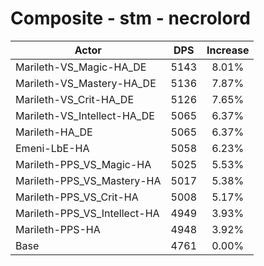 # Composite - stm - necrolord
| Actor | DPS | Increase |
|---|:---:|:---:|
|Marileth-VS_Magic-HA_DE|5143|8.01%|
|Marileth-VS_Mastery-HA_DE|5136|7.87%|
|Marileth-VS_Crit-HA_DE|5126|7.65%|
|Marileth-VS_Intellect-HA_DE|5065|6.37%|
|Marileth-HA_DE|5065|6.37%|
|Emeni-LbE-HA|5058|6.23%|
|Marileth-PPS_VS_Magic-HA|5025|5.53%|
|Marileth-PPS_VS_Mastery-HA|5017|5.38%|
|Marileth-PPS_VS_Crit-HA|5008|5.17%|
|Marileth-PPS_VS_Intellect-HA|4949|3.93%|
|Marileth-PPS-HA|4948|3.92%|
|Base|4761|0.00%|
